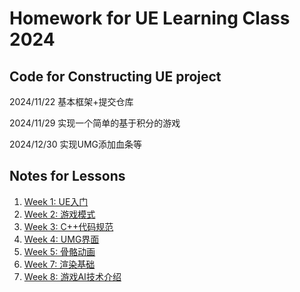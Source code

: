 # Homework for UE Learning Class 2024
## Code for Constructing UE project
2024/11/22 基本框架+提交仓库

2024/11/29 实现一个简单的基于积分的游戏

2024/12/30 实现UMG添加血条等


## Notes for Lessons
1. [Week 1: UE入门](./ClassNotes/Lesson%201/第一课%20UE入门.md)
2. [Week 2: 游戏模式](./ClassNotes/Lesson%202/第二课%20游戏模式.md)
3. [Week 3: C++代码规范](./ClassNotes/Lesson%203/第三课%20C++代码规范.md)
4. [Week 4: UMG界面](./ClassNotes/Lesson%204/第四课%20UMG界面.md)
5. [Week 5: 骨骼动画](./ClassNotes/Lesson%205/第五课%20骨骼动画.md)
6. [Week 7: 渲染基础](./ClassNotes/Lesson%207/第七课%20渲染基础.md)
7. [Week 8: 游戏AI技术介绍](./ClassNotes/Lesson%208/第八课%20游戏AI技术介绍.md)